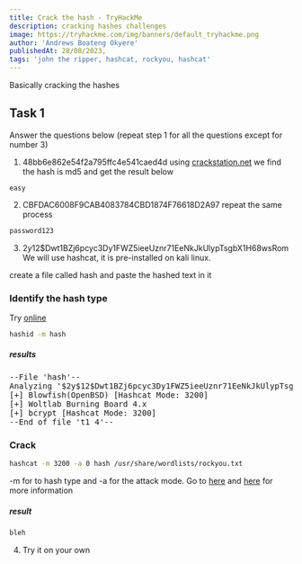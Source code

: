 ```yaml
---
title: Crack the hash - TryHackMe
description: cracking hashes challenges
image: https://tryhackme.com/img/banners/default_tryhackme.png
author: 'Andrews Boateng Okyere'
publishedAt: 28/08/2023,
tags: 'john the ripper, hashcat, rockyou, hashcat'
---
```


Basically cracking the hashes

## Task 1
Answer the questions below
(repeat step 1 for all the questions except for number 3)

1. 48bb6e862e54f2a795ffc4e541caed4d
using [crackstation.net](crackstation.net) we find the hash is md5 and get the result below
```
easy
```
2. CBFDAC6008F9CAB4083784CBD1874F76618D2A97 
repeat the same process
```sh
password123
```

3. $2y$12$Dwt1BZj6pcyc3Dy1FWZ5ieeUznr71EeNkJkUlypTsgbX1H68wsRom
We will use hashcat, it is pre-installed on kali linux.


create a file called hash and paste the hashed text in it
### Identify the hash type
Try 
[online](https://www.onlinehashcrack.com/hash-identification.php)

```sh
hashid -m hash
```
##### results
<pre>
--File 'hash'--
Analyzing '$2y$12$Dwt1BZj6pcyc3Dy1FWZ5ieeUznr71EeNkJkUlypTsgbX1H68wsRom'
[+] Blowfish(OpenBSD) [Hashcat Mode: 3200]
[+] Woltlab Burning Board 4.x 
[+] bcrypt [Hashcat Mode: 3200]
--End of file 't1_4'--  
</pre>

### Crack
```sh
hashcat -m 3200 -a 0 hash /usr/share/wordlists/rockyou.txt
```
-m for to  hash type and -a for the attack mode. Go to [here](https://hashcat.net/wiki/doku.php?id=hashcat) and [here](https://hashcat.net/wiki/doku.php?id=example_hashes) for more information

##### result
```sh
bleh

```

4. Try it on your own


##
